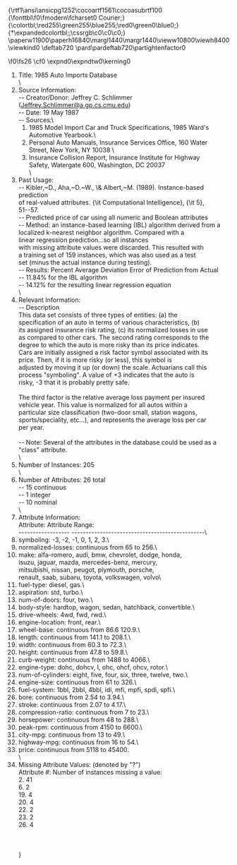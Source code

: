 {\rtf1\ansi\ansicpg1252\cocoartf1561\cocoasubrtf100
{\fonttbl\f0\fmodern\fcharset0 Courier;}
{\colortbl;\red255\green255\blue255;\red0\green0\blue0;}
{\*\expandedcolortbl;;\cssrgb\c0\c0\c0;}
\paperw11900\paperh16840\margl1440\margr1440\vieww10800\viewh8400\viewkind0
\deftab720
\pard\pardeftab720\partightenfactor0

\f0\fs26 \cf0 \expnd0\expndtw0\kerning0
1. Title: 1985 Auto Imports Database\
\
2. Source Information:\
   -- Creator/Donor: Jeffrey C. Schlimmer (Jeffrey.Schlimmer@a.gp.cs.cmu.edu)\
   -- Date: 19 May 1987\
   -- Sources:\
     1) 1985 Model Import Car and Truck Specifications, 1985 Ward's\
        Automotive Yearbook.\
     2) Personal Auto Manuals, Insurance Services Office, 160 Water\
        Street, New York, NY 10038 \
     3) Insurance Collision Report, Insurance Institute for Highway\
        Safety, Watergate 600, Washington, DC 20037\
\
3. Past Usage:\
   -- Kibler,~D., Aha,~D.~W., \\& Albert,~M. (1989).  Instance-based prediction\
      of real-valued attributes.  \{\\it Computational Intelligence\}, \{\\it 5\},\
      51--57.\
	 -- Predicted price of car using all numeric and Boolean attributes\
	 -- Method: an instance-based learning (IBL) algorithm derived from a\
	    localized k-nearest neighbor algorithm.  Compared with a\
	    linear regression prediction...so all instances\
	    with missing attribute values were discarded.  This resulted with\
	    a training set of 159 instances, which was also used as a test\
	    set (minus the actual instance during testing).\
	 -- Results: Percent Average Deviation Error of Prediction from Actual\
	    -- 11.84% for the IBL algorithm\
	    -- 14.12% for the resulting linear regression equation\
\
4. Relevant Information:\
   -- Description\
      This data set consists of three types of entities: (a) the\
      specification of an auto in terms of various characteristics, (b)\
      its assigned insurance risk rating, (c) its normalized losses in use\
      as compared to other cars.  The second rating corresponds to the\
      degree to which the auto is more risky than its price indicates.\
      Cars are initially assigned a risk factor symbol associated with its\
      price.   Then, if it is more risky (or less), this symbol is\
      adjusted by moving it up (or down) the scale.  Actuarians call this\
      process "symboling".  A value of +3 indicates that the auto is\
      risky, -3 that it is probably pretty safe.\
\
      The third factor is the relative average loss payment per insured\
      vehicle year.  This value is normalized for all autos within a\
      particular size classification (two-door small, station wagons,\
      sports/speciality, etc...), and represents the average loss per car\
      per year.\
\
   -- Note: Several of the attributes in the database could be used as a\
            "class" attribute.\
\
5. Number of Instances: 205\
\
6. Number of Attributes: 26 total\
   -- 15 continuous\
   -- 1 integer\
   -- 10 nominal\
\
7. Attribute Information:     \
     Attribute:                Attribute Range:\
     ------------------        -----------------------------------------------\
  1. symboling:                -3, -2, -1, 0, 1, 2, 3.\
  2. normalized-losses:        continuous from 65 to 256.\
  3. make:                     alfa-romero, audi, bmw, chevrolet, dodge, honda,\
                               isuzu, jaguar, mazda, mercedes-benz, mercury,\
                               mitsubishi, nissan, peugot, plymouth, porsche,\
                               renault, saab, subaru, toyota, volkswagen, volvo\
  4. fuel-type:                diesel, gas.\
  5. aspiration:               std, turbo.\
  6. num-of-doors:             four, two.\
  7. body-style:               hardtop, wagon, sedan, hatchback, convertible.\
  8. drive-wheels:             4wd, fwd, rwd.\
  9. engine-location:          front, rear.\
 10. wheel-base:               continuous from 86.6 120.9.\
 11. length:                   continuous from 141.1 to 208.1.\
 12. width:                    continuous from 60.3 to 72.3.\
 13. height:                   continuous from 47.8 to 59.8.\
 14. curb-weight:              continuous from 1488 to 4066.\
 15. engine-type:              dohc, dohcv, l, ohc, ohcf, ohcv, rotor.\
 16. num-of-cylinders:         eight, five, four, six, three, twelve, two.\
 17. engine-size:              continuous from 61 to 326.\
 18. fuel-system:              1bbl, 2bbl, 4bbl, idi, mfi, mpfi, spdi, spfi.\
 19. bore:                     continuous from 2.54 to 3.94.\
 20. stroke:                   continuous from 2.07 to 4.17.\
 21. compression-ratio:        continuous from 7 to 23.\
 22. horsepower:               continuous from 48 to 288.\
 23. peak-rpm:                 continuous from 4150 to 6600.\
 24. city-mpg:                 continuous from 13 to 49.\
 25. highway-mpg:              continuous from 16 to 54.\
 26. price:                    continuous from 5118 to 45400.\
\
8. Missing Attribute Values: (denoted by "?")\
   Attribute #:   Number of instances missing a value:\
   2.             41\
   6.             2\
   19.            4\
   20.            4\
   22.            2\
   23.            2\
   26.            4\
\
\
\
}